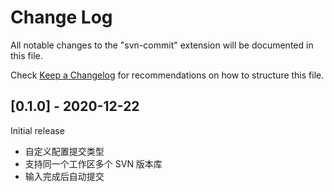 # Change Log

All notable changes to the "svn-commit" extension will be documented in this file.

Check [Keep a Changelog](http://keepachangelog.com/) for recommendations on how to structure this file.

## [0.1.0] - 2020-12-22

Initial release

- 自定义配置提交类型
- 支持同一个工作区多个 SVN 版本库
- 输入完成后自动提交
